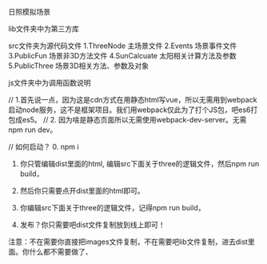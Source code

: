 日照模拟场景

lib文件夹中为第三方库

src文件夹为源代码文件
1.ThreeNode 主场景文件
2.Events 场景事件文件
3.PublicFun 场景非3D方法文件
4.SunCalcuate 太阳相关计算方法及参数
5.PublicThree 场景3D相关方法、参数及对象

js文件夹中为调用函数说明




// 1.首先说一点，因为这是cdn方式在用静态html写vue，所以无需用到webpack启动node服务，这不是框架项目。我们用webpack仅此为了打个JS包，吧es6打包成es5。
// 2. 因为啥是静态页面所以无需使用webpack-dev-server。无需npm run dev。

// 如何启动？
0. npm i
1. 你只管编辑dist里面的html, 编辑src下面关于three的逻辑文件，然后npm run build，
2. 然后你只需要点开dist里面的html即可。
3. 你编辑src下面关于three的逻辑文件，记得npm run build，

4. 发布？你只需要吧dist文件复制放到线上即可！

注意：不在需要你直接把images文件复制，不在需要吧lib文件复制，进去dist里面。你什么都不需要做了、
